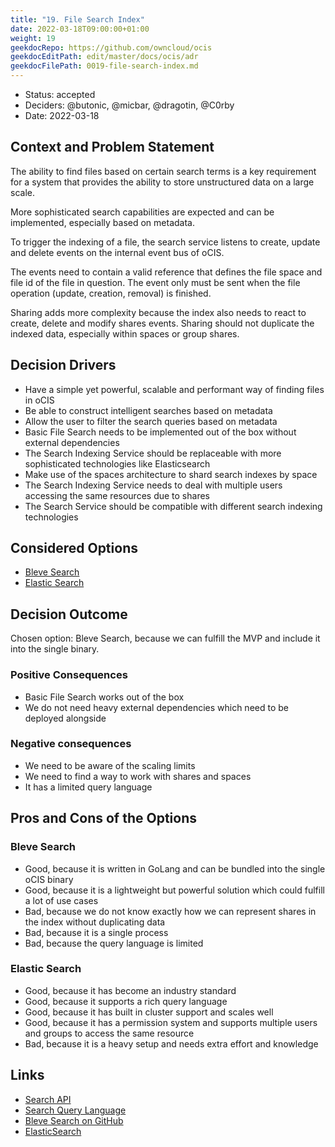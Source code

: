 ```yaml
---
title: "19. File Search Index"
date: 2022-03-18T09:00:00+01:00
weight: 19
geekdocRepo: https://github.com/owncloud/ocis
geekdocEditPath: edit/master/docs/ocis/adr
geekdocFilePath: 0019-file-search-index.md
---
```


* Status: accepted
* Deciders: @butonic, @micbar, @dragotin, @C0rby
* Date: 2022-03-18

## Context and Problem Statement

The ability to find files based on certain search terms is a key requirement for a system that provides the ability to store unstructured data on a large scale.

More sophisticated search capabilities are expected and can be implemented, especially based on metadata.

To trigger the indexing of a file, the search service listens to create, update and delete events on the internal event bus of oCIS.

The events need to contain a valid reference that defines the file space and file id of the file in question. The event only must be sent when the file operation (update, creation, removal) is finished.

Sharing adds more complexity because the index also needs to react to create, delete and modify shares events. Sharing should not duplicate the indexed data, especially within spaces or group shares.

## Decision Drivers

* Have a simple yet powerful, scalable and performant way of finding files in oCIS
* Be able to construct intelligent searches based on metadata
* Allow the user to filter the search queries based on metadata
* Basic File Search needs to be implemented out of the box without external dependencies
* The Search Indexing Service should be replaceable with more sophisticated technologies like Elasticsearch
* Make use of the spaces architecture to shard search indexes by space
* The Search Indexing Service needs to deal with multiple users accessing the same resources due to shares
* The Search Service should be compatible with different search indexing technologies

## Considered Options

* [Bleve Search](#bleve-search)
* [Elastic Search](#elastic-search)

## Decision Outcome

Chosen option: Bleve Search, because we can fulfill the MVP and include it into the single binary.

### Positive Consequences

* Basic File Search works out of the box
* We do not need heavy external dependencies which need to be deployed alongside

### Negative consequences

* We need to be aware of the scaling limits
* We need to find a way to work with shares and spaces
* It has a limited query language

## Pros and Cons of the Options

### Bleve Search

* Good, because it is written in GoLang and can be bundled into the single oCIS binary
* Good, because it is a lightweight but powerful solution which could fulfill a lot of use cases
* Bad, because we do not know exactly how we can represent shares in the index without duplicating data
* Bad, because it is a single process
* Bad, because the query language is limited

### Elastic Search

* Good, because it has become an industry standard
* Good, because it supports a rich query language
* Good, because it has built in cluster support and scales well
* Good, because it has a permission system and supports multiple users and groups to access the same resource
* Bad, because it is a heavy setup and needs extra effort and knowledge

## Links

* [Search API](0018-file-search-api.md)
* [Search Query Language](0020-file-search-query-language.md)
* [Bleve Search on GitHub](https://github.com/blevesearch/bleve)
* [ElasticSearch](https://www.elastic.co/elastic-stack/)
